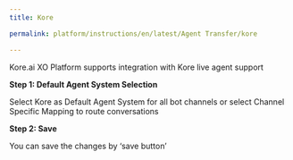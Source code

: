 ```yaml
---
title: Kore

permalink: platform/instructions/en/latest/Agent Transfer/kore

---
```

Kore.ai XO Platform supports integration with Kore live agent support

<container>
  
**Step 1: Default Agent System Selection**
 
 Select Kore as Default Agent System for all bot channels or select Channel Specific Mapping to route conversations

</container>

<container>
  
**Step 2: Save**
 
 You can save the changes by ‘save button’

</container>
